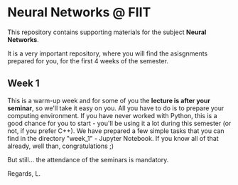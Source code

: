 # Neural Networks @ FIIT

This repository contains supporting materials for the subject __Neural Networks__.

It is a very important repository, where you will find the asisgnments prepared for you, for the first 4 weeks of the semester.

##  Week 1
This is a warm-up week and for some of you the __lecture is after your seminar__, so we'll take it easy on you. 
All you have to do is to prepare your computing environment. 
If you have never worked with Python, this is a good chance for you to start - you'll be using it a lot during this semester (or not, if you prefer C++).
We have prepared a few simple tasks that you can find in the directory "week_1" - Jupyter Notebook.
If you know all of that already, well than, congratulations ;)

But still... the attendance of the seminars is mandatory.

Regards, L.